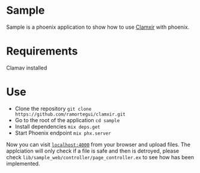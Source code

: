 # Sample
Sample is a phoenix application to show how to use
[Clamxir](https://github.com/ramortegui/clamxir) with phoenix.

# Requirements
Clamav installed

# Use
  * Clone the repository `git clone https://github.com/ramortegui/clamxir.git`
  * Go to the root of the application `cd sample`
  * Install dependencies `mix deps.get`
  * Start Phoenix endpoint `mix phx.server`

Now you can visit [`localhost:4000`](http://localhost:4000) from your browser and upload files.
The applciation will only check if a file is safe and then is detroyed, please check `lib/sample_web/controller/page_controller.ex` to see how has been implemented.